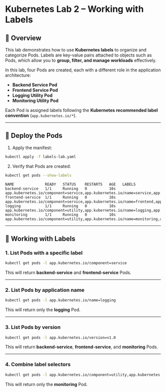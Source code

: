 
# Kubernetes Lab 2 – Working with Labels

## 📌 Overview

This lab demonstrates how to use **Kubernetes labels** to organize and categorize Pods.
Labels are key-value pairs attached to objects such as Pods, which allow you to **group, filter, and manage workloads** effectively.

In this lab, four Pods are created, each with a different role in the application architecture:

* **Backend Service Pod**
* **Frontend Service Pod**
* **Logging Utility Pod**
* **Monitoring Utility Pod**

Each Pod is assigned labels following the **Kubernetes recommended label convention** (`app.kubernetes.io/*`).

---


## 🚀 Deploy the Pods

1. Apply the manifest:

```bash
kubectl apply -f labels-lab.yaml
```

2. Verify that Pods are created:

```bash
kubectl get pods --show-labels
```



```
NAME              READY   STATUS    RESTARTS   AGE   LABELS
backend-service   1/1     Running   0          10s   app.kubernetes.io/component=service,app.kubernetes.io/name=service,app.kubernetes.io/version=v1.0
frontend-service  1/1     Running   0          10s   app.kubernetes.io/component=service,app.kubernetes.io/name=frontend,app.kubernetes.io/version=v1.0
logging           1/1     Running   0          10s   app.kubernetes.io/component=utility,app.kubernetes.io/name=logging,app.kubernetes.io/version=v2.0
monitoring        1/1     Running   0          10s   app.kubernetes.io/component=utility,app.kubernetes.io/name=monitoring,app.kubernetes.io/version=v1.0
```

---

## 🔎 Working with Labels

### 1. List Pods with a specific label

```bash
kubectl get pods -l app.kubernetes.io/component=service
```

This will return **backend-service** and **frontend-service** Pods.

---

### 2. List Pods by application name

```bash
kubectl get pods -l app.kubernetes.io/name=logging
```

This will return only the **logging** Pod.

---

### 3. List Pods by version

```bash
kubectl get pods -l app.kubernetes.io/version=v1.0
```

This will return **backend-service**, **frontend-service**, and **monitoring** Pods.

---

### 4. Combine label selectors

```bash
kubectl get pods -l app.kubernetes.io/component=utility,app.kubernetes.io/version=v1.0
```

This will return only the **monitoring** Pod.

